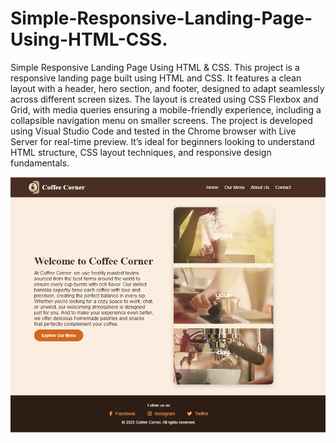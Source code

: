 # Simple-Responsive-Landing-Page-Using-HTML-CSS.
Simple Responsive Landing Page Using HTML &amp; CSS.
This project is a responsive landing page built using HTML and CSS. It features a clean layout with a header, hero section, and footer, designed to adapt seamlessly across different screen sizes. The layout is created using CSS Flexbox and Grid, with media queries ensuring a mobile-friendly experience, including a collapsible navigation menu on smaller screens. The project is developed using Visual Studio Code and tested in the Chrome browser with Live Server for real-time preview. It’s ideal for beginners looking to understand HTML structure, CSS layout techniques, and responsive design fundamentals.

![image alt](https://github.com/SreepriyaSamudrala/Simple-Responsive-Landing-Page-Using-HTML-CSS./blob/main/Screenshot%202025-05-26%20182029.png?raw=true)
